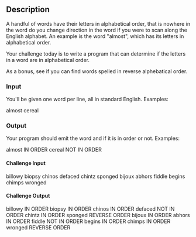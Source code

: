 ## Description
A handful of words have their letters in alphabetical order, that is nowhere in the word do you change direction in the word if you were to scan along the English alphabet. An example is the word "almost", which has its letters in alphabetical order.

Your challenge today is to write a program that can determine if the letters in a word are in alphabetical order.

As a bonus, see if you can find words spelled in reverse alphebatical order.


### Input
You'll be given one word per line, all in standard English. Examples:

almost
cereal


### Output
Your program should emit the word and if it is in order or not. Examples:

almost IN ORDER
cereal NOT IN ORDER

#### Challenge Input
billowy
biopsy
chinos
defaced
chintz
sponged
bijoux
abhors
fiddle
begins
chimps
wronged

#### Challenge Output
billowy IN ORDER
biopsy IN ORDER
chinos IN ORDER
defaced NOT IN ORDER
chintz IN ORDER
sponged REVERSE ORDER
bijoux IN ORDER
abhors IN ORDER
fiddle NOT IN ORDER
begins IN ORDER
chimps IN ORDER
wronged REVERSE ORDER
